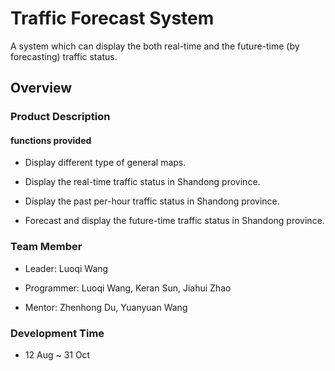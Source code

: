 # Traffic Forecast System

A system which can display the both real-time and the future-time (by forecasting) traffic status.

## Overview

### Product Description

#### functions provided

+ Display different type of general maps.

+ Display the real-time traffic status in Shandong province.

+ Display the past per-hour traffic status in Shandong province.

+ Forecast and display the future-time traffic status in Shandong province.

### Team Member

+ Leader: Luoqi Wang

+ Programmer: Luoqi Wang, Keran Sun, Jiahui Zhao

+ Mentor: Zhenhong Du, Yuanyuan Wang

### Development Time

+ 12 Aug ~ 31 Oct


